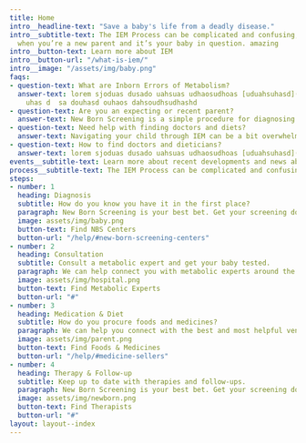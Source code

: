 ```yaml
---
title: Home
intro__headline-text: "Save a baby's life from a deadly disease."
intro__subtitle-text: The IEM Process can be complicated and confusing, especially
  when you’re a new parent and it’s your baby in question. amazing
intro__button-text: Learn more about IEM
intro__button-url: "/what-is-iem/"
intro__image: "/assets/img/baby.png"
faqs:
- question-text: What are Inborn Errors of Metabolism?
  answer-text: lorem sjoduas dusado uahsuas udhaosudhoas [uduahsuhasd](http://google.com) hasudhasudasuduaos  sa douhasd ouhaos dahsoudhsudhashdoasdhouasdhuhasd ouhaos
    uhas d  sa douhasd ouhaos dahsoudhsudhashd
- question-text: Are you an expecting or recent parent?
  answer-text: New Born Screening is a simple procedure for diagnosing Inborn Errors of Metabolism. Ask your paeditrician or gynaecologist today about Inborn Errors of Metabolism or help us find you appropriate experts and resources.
- question-text: Need help with finding doctors and diets?
  answer-text: Navigating your child through IEM can be a bit overwhelming. Let us help you connect with doctors and licensed diet providers and manufacturers. 
- question-text: How to find doctors and dieticians?
  answer-text: lorem sjoduas dusado uahsuas udhaosudhoas [uduahsuhasd](http://google.com) hasudhasudasuduaos  sa douhasd ouhaos dahsoudhsudhashdoasdhouasdhuhasd ouhaos
events__subtitle-text: Learn more about recent developments and news about IEM in India
process__subtitle-text: The IEM Process can be complicated and confusing, especially when you’re a new parent and it’s your baby in question. We’re here to simplify and streamline the process for you.
steps:
- number: 1
  heading: Diagnosis
  subtitle: How do you know you have it in the first place?
  paragraph: New Born Screening is your best bet. Get your screening done within 72 hours and a week of the birth.
  image: assets/img/baby.png
  button-text: Find NBS Centers
  button-url: "/help/#new-born-screening-centers"
- number: 2
  heading: Consultation
  subtitle: Consult a metabolic expert and get your baby tested.
  paragraph: We can help connect you with metabolic experts around the country and get the best help.
  image: assets/img/hospital.png
  button-text: Find Metabolic Experts
  button-url: "#"
- number: 3
  heading: Medication & Diet
  subtitle: How do you procure foods and medicines?
  paragraph: We can help you connect with the best and most helpful vendors providing medicines and food at the lowest prices.
  image: assets/img/parent.png
  button-text: Find Foods & Medicines
  button-url: "/help/#medicine-sellers"
- number: 4
  heading: Therapy & Follow-up
  subtitle: Keep up to date with therapies and follow-ups.
  paragraph: New Born Screening is your best bet. Get your screening done within 72 hours and a week of the birth.
  image: assets/img/newborn.png
  button-text: Find Therapists
  button-url: "#"
layout: layout--index
---
```





































<!-- <div class="intro">

	<h1>Aman Srivastava is a freelance graphic designer with a focus on branding, storytelling, and illustration.</h1>

	<h2>Check out <a href="#">his work</a>, learn more <a href="#">about him</a> or <a href="#">high five him</a>.</h2>
</div>

<div class="intro">
	<h1>Check out <a href="#">his work</a>, learn more <a href="#">about him</a> or <a href="#">high five him</a>.</h1>
</div>

</a><a href="#">
	<span>we all do something.</span>
</a>



<a href="#">
	<span>we all do something.</span>
</a>
<a href="#">
	<span>we all do something.</span>
</a>
<a href="#">
	<span>we all do something.</span>
</a>
<a href="#">
	<span>we all do something.</span>
</a>
<a href="#">
	<span>we all do something.</span>
</a>
<a href="#">
	<span>we all do something.</span>
</a>
<a href="#">
	<span>we all do something.</span>
</a>
<a href="#">
	<span>we all do something.</span>
</a>
<a href="#">
	<span>we all do something.</span>
</a> -->
